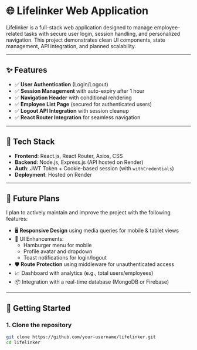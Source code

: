 # 🌐 Lifelinker Web Application

Lifelinker is a full-stack web application designed to manage employee-related tasks with secure user login, session handling, and personalized navigation. This project demonstrates clean UI components, state management, API integration, and planned scalability.

---

## ✨ Features

- ✅ **User Authentication** (Login/Logout)
- ✅ **Session Management** with auto-expiry after 1 hour
- ✅ **Navigation Header** with conditional rendering
- ✅ **Employee List Page** (secured for authenticated users)
- ✅ **Logout API Integration** with session cleanup
- ✅ **React Router Integration** for seamless navigation

---

## 📁 Tech Stack

- **Frontend**: React.js, React Router, Axios, CSS
- **Backend**: Node.js, Express.js (API hosted on Render)
- **Auth**: JWT Token + Cookie-based session (with `withCredentials`)
- **Deployment**: Hosted on Render

---

## 📅 Future Plans

I plan to actively maintain and improve the project with the following features:

- 🖥️ **Responsive Design** using media queries for mobile & tablet views
- 🎨 UI Enhancements:
  - Hamburger menu for mobile
  - Profile avatar and dropdown
  - Toast notifications for login/logout
- 🛡️ **Route Protection** using middleware for unauthenticated access
- 📈 Dashboard with analytics (e.g., total users/employees)
- 📦 Integration with a real-time database (MongoDB or Firebase)

---

## 🚀 Getting Started

### 1. Clone the repository

```bash
git clone https://github.com/your-username/lifelinker.git
cd lifelinker
